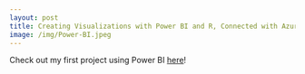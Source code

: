 ```yaml
---
layout: post
title: Creating Visualizations with Power BI and R, Connected with Azure SQL Server
image: /img/Power-BI.jpeg
---
```


Check out my first project using Power BI [here](/img/PowerBIVideo.mp4)!
